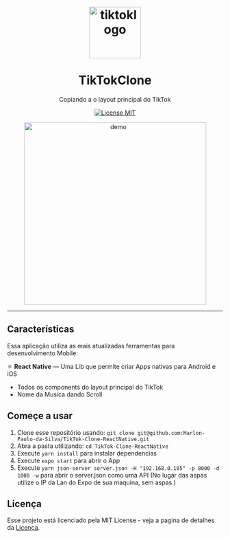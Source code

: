 <h1 align="center">
<br>
  <img src="https://github.com/Marlon-Paulo-da-Silva/TikTok-Clone-ReactNative/blob/master/assets/tiktoklogo.png" alt="tiktoklogo" width="120">
<br>
<br>
TikTokClone
</h1>

<p align="center">Copiando a o layout principal do TikTok</p>

<p align="center">
  <a href="https://opensource.org/licenses/MIT">
    <img src="https://img.shields.io/badge/License-MIT-blue.svg" alt="License MIT">
  </a>
</p>

<div align="center">
  <img align="center" src="https://github.com/Marlon-Paulo-da-Silva/TikTok-Clone-ReactNative/blob/master/tiktok.gif" alt="demo" height="425">

</div>

<hr />

## Características

Essa aplicação utiliza as mais atualizadas ferramentas para desenvolvimento Mobile:

⚛️ **React Native** — Uma Lib que permite criar Apps nativas para Android e iOS

- Todos os components do layout principal do TikTok
- Nome da Musica dando Scroll

## Começe a usar

1. Clone esse repositório usando: `git clone git@github.com:Marlon-Paulo-da-Silva/TikTok-Clone-ReactNative.git`
2. Abra a pasta utilizando: `cd TikTok-Clone-ReactNative`<br />
3. Execute `yarn install` para instalar dependencias<br />
4. Execute `expo start` para abrir o App
5. Execute `yarn json-server server.json -H "192.168.0.105" -p 8000 -d 1000 -w` para abrir o server.json como uma API (No lugar das aspas utilize o IP da Lan do Expo de sua maquina, sem aspas )

## Licença

Esse projeto está licenciado pela MIT License - veja a pagina de detalhes da [Licença](https://opensource.org/licenses/MIT).
